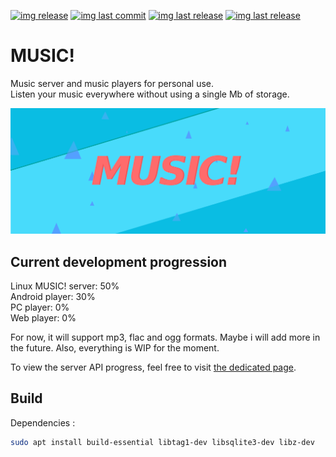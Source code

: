 [![img release](https://img.shields.io/github/commit-activity/m/Ooggle/MUSIC-exclamation-mark.svg?sanitize=true&color=blue)](#)
[![img last commit](https://img.shields.io/github/last-commit/Ooggle/MUSIC-exclamation-mark.svg)](#)
[![img last release](https://img.shields.io/github/release/Ooggle/MUSIC-exclamation-mark.svg?color=red)](#)
[![img last release](https://img.shields.io/twitter/follow/Ooggule.svg?style=social)](https://twitter.com/Ooggule)

# MUSIC!
Music server and music players for personal use.   
Listen your music everywhere without using a single Mb of storage.

![logo](music.png)

## Current development progression
Linux MUSIC! server: 50%   
Android player: 30%   
PC player: 0%   
Web player: 0%   

For now, it will support mp3, flac and ogg formats. Maybe i will add more in the future. Also, everything is WIP for the moment.

To view the server API progress, feel free to visit [the dedicated page](diagrams/server/api_doc.md).

## Build

Dependencies :
```bash
sudo apt install build-essential libtag1-dev libsqlite3-dev libz-dev
```
